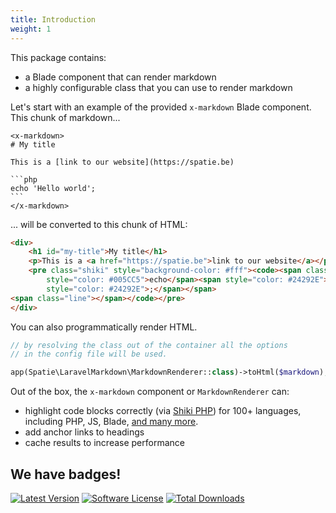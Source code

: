 ```yaml
---
title: Introduction
weight: 1
---
```


This package contains:

- a Blade component that can render markdown
- a highly configurable class that you can use to render markdown

Let's start with an example of the provided `x-markdown` Blade component. This chunk of markdown...

````blade
<x-markdown>
# My title

This is a [link to our website](https://spatie.be)

```php
echo 'Hello world';
```
</x-markdown>
````

... will be converted to this chunk of HTML:

```html
<div>
    <h1 id="my-title">My title</h1>
    <p>This is a <a href="https://spatie.be">link to our website</a></p>
    <pre class="shiki" style="background-color: #fff"><code><span class="line"><span
        style="color: #005CC5">echo</span><span style="color: #24292E"> </span><span style="color: #032F62">&#39;Hello world&#39;</span><span
        style="color: #24292E">;</span></span>
<span class="line"></span></code></pre>
</div>
```

You can also programmatically render HTML.

```php
// by resolving the class out of the container all the options
// in the config file will be used.

app(Spatie\LaravelMarkdown\MarkdownRenderer::class)->toHtml($markdown);
```

Out of the box, the `x-markdown` component or `MarkdownRenderer` can:

- highlight code blocks correctly (via [Shiki PHP](https://github.com/spatie/shiki-php)) for 100+ languages, including PHP, JS, Blade, [and many more](https://github.com/shikijs/shiki/blob/main/docs/languages.md).
- add anchor links to headings
- cache results to increase performance

## We have badges!

<section class="article_badges">
    <a href="https://github.com/spatie/laravel-markdown/releases"><img src="https://img.shields.io/github/release/spatie/laravel-markdown.svg?style=flat-square" alt="Latest Version"></a>
    <a href="https://github.com/spatie/laravel-markdown/blob/main/LICENSE.md"><img src="https://img.shields.io/badge/license-MIT-brightgreen.svg?style=flat-square" alt="Software License"></a>
    <a href="https://packagist.org/packages/spatie/laravel-markdown"><img src="https://img.shields.io/packagist/dt/spatie/laravel-markdown.svg?style=flat-square" alt="Total Downloads"></a>
</section>
